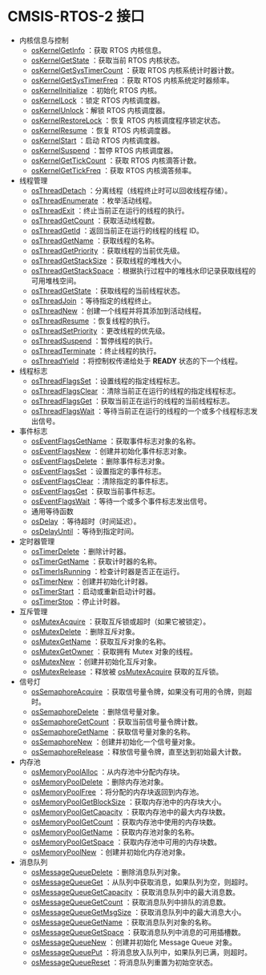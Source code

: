 # CMSIS-RTOS-2 接口

- 内核信息与控制
    - [osKernelGetInfo](https://arm-software.github.io/CMSIS_5/RTOS2/html/group__CMSIS__RTOS__KernelCtrl.html#ga6f7764e7250c5c5364c00c45a5d1d199) ：获取 RTOS 内核信息。
    - [osKernelGetState](https://arm-software.github.io/CMSIS_5/RTOS2/html/group__CMSIS__RTOS__KernelCtrl.html#ga48b69b81012fce051f639be288b243ba) ：获取当前 RTOS 内核状态。
    - [osKernelGetSysTimerCount](https://arm-software.github.io/CMSIS_5/RTOS2/html/group__CMSIS__RTOS__KernelCtrl.html#gae0fcaff6cecfb4013bb556c87afcd7d2) ：获取 RTOS 内核系统计时器计数。
    - [osKernelGetSysTimerFreq](https://arm-software.github.io/CMSIS_5/RTOS2/html/group__CMSIS__RTOS__KernelCtrl.html#ga4d69215a93220f72be3684cad582f16a) ：获取 RTOS 内核系统定时器频率。
    - [osKernelInitialize](https://arm-software.github.io/CMSIS_5/RTOS2/html/group__CMSIS__RTOS__KernelCtrl.html#gae818f6611d25ba3140bede410a52d659) ：初始化 RTOS 内核。
    - [osKernelLock](https://arm-software.github.io/CMSIS_5/RTOS2/html/group__CMSIS__RTOS__KernelCtrl.html#ga948609ee930d9b38336b9e1c2a4dfe12) ：锁定 RTOS 内核调度器。
    - [osKernelUnlock](https://arm-software.github.io/CMSIS_5/RTOS2/html/group__CMSIS__RTOS__KernelCtrl.html#gaf401728b4657456198c33fe75f8d6720)：解锁 RTOS 内核调度器。
    - [osKernelRestoreLock](https://arm-software.github.io/CMSIS_5/RTOS2/html/group__CMSIS__RTOS__KernelCtrl.html#gae7d0a71b9586cbbb49fcbdf6a04f0289) ：恢复 RTOS 内核调度程序锁定状态。
    - [osKernelResume](https://arm-software.github.io/CMSIS_5/RTOS2/html/group__CMSIS__RTOS__KernelCtrl.html#ga8c4b4d7ed34cab73c001665d9176aced) ：恢复 RTOS 内核调度器。
    - [osKernelStart](https://arm-software.github.io/CMSIS_5/RTOS2/html/group__CMSIS__RTOS__KernelCtrl.html#ga9ae2cc00f0d89d7b6a307bba942b5221) ：启动 RTOS 内核调度器。
    - [osKernelSuspend](https://arm-software.github.io/CMSIS_5/RTOS2/html/group__CMSIS__RTOS__KernelCtrl.html#gae26683e1606ec633354a2876c68f0c1f) ：暂停 RTOS 内核调度器。
    - [osKernelGetTickCount](https://arm-software.github.io/CMSIS_5/RTOS2/html/group__CMSIS__RTOS__KernelCtrl.html#ga84bcdbf2fb76b10c8df4e439f0c7e11b) ：获取 RTOS 内核滴答计数。
    - [osKernelGetTickFreq](https://arm-software.github.io/CMSIS_5/RTOS2/html/group__CMSIS__RTOS__KernelCtrl.html#ga7a8d7bd927eaaa58999f91d7d6310cee) ：获取 RTOS 内核滴答频率。
- 线程管理
    - [osThreadDetach](https://arm-software.github.io/CMSIS_5/RTOS2/html/group__CMSIS__RTOS__ThreadMgmt.html#gaaad14cd9547341ea8109dc4e8540f1dc) ：分离线程（线程终止时可以回收线程存储）。
    - [osThreadEnumerate](https://arm-software.github.io/CMSIS_5/RTOS2/html/group__CMSIS__RTOS__ThreadMgmt.html#ga5606604d56e21ece1a654664be877439) ：枚举活动线程。
    - [osThreadExit](https://arm-software.github.io/CMSIS_5/RTOS2/html/group__CMSIS__RTOS__ThreadMgmt.html#gaddaa452dd7610e4096647a566d3556fc) ：终止当前正在运行的线程的执行。
    - [osThreadGetCount](https://arm-software.github.io/CMSIS_5/RTOS2/html/group__CMSIS__RTOS__ThreadMgmt.html#ga495b3f812224e7301f23a691793765db) ：获取活动线程数。
    - [osThreadGetId](https://arm-software.github.io/CMSIS_5/RTOS2/html/group__CMSIS__RTOS__ThreadMgmt.html#ga8df03548e89fbc56402a5cd584a505da) ：返回当前正在运行的线程的线程 ID。
    - [osThreadGetName](https://arm-software.github.io/CMSIS_5/RTOS2/html/group__CMSIS__RTOS__ThreadMgmt.html#gac3230f3a55a297514b013ebf38f27e0a) ：获取线程的名称。
    - [osThreadGetPriority](https://arm-software.github.io/CMSIS_5/RTOS2/html/group__CMSIS__RTOS__ThreadMgmt.html#ga0aeaf349604f456e68e78f9d3b42e44b) ：获取线程的当前优先级。
    - [osThreadGetStackSize](https://arm-software.github.io/CMSIS_5/RTOS2/html/group__CMSIS__RTOS__ThreadMgmt.html#gab9f8bd715d671c6ee27644867bc1bf65) ：获取线程的堆栈大小。
    - [osThreadGetStackSpace](https://arm-software.github.io/CMSIS_5/RTOS2/html/group__CMSIS__RTOS__ThreadMgmt.html#ga9c83bd5dd8de329701775d6ef7012720) ：根据执行过程中的堆栈水印记录获取线程的可用堆栈空间。
    - [osThreadGetState](https://arm-software.github.io/CMSIS_5/RTOS2/html/group__CMSIS__RTOS__ThreadMgmt.html#gacc0a98b42f0a5928e12dc91dc76866b9) ：获取线程的当前线程状态。
    - [osThreadJoin](https://arm-software.github.io/CMSIS_5/RTOS2/html/group__CMSIS__RTOS__ThreadMgmt.html#ga3fca90fb0679afeb968aa8c3d5874487) ：等待指定的线程终止。
    - [osThreadNew](https://arm-software.github.io/CMSIS_5/RTOS2/html/group__CMSIS__RTOS__ThreadMgmt.html#ga48d68b8666d99d28fa646ee1d2182b8f) ：创建一个线程并将其添加到活动线程。
    - [osThreadResume](https://arm-software.github.io/CMSIS_5/RTOS2/html/group__CMSIS__RTOS__ThreadMgmt.html#ga3dbad90eff394b02de76a452c84c5d80) ：恢复线程的执行。
    - [osThreadSetPriority](https://arm-software.github.io/CMSIS_5/RTOS2/html/group__CMSIS__RTOS__ThreadMgmt.html#ga861a420fb2d643115b06622903fb3bfb) ：更改线程的优先级。
    - [osThreadSuspend](https://arm-software.github.io/CMSIS_5/RTOS2/html/group__CMSIS__RTOS__ThreadMgmt.html#gaa9de419d0152bf77e9bbcd1f369fb990) ：暂停线程的执行。
    - [osThreadTerminate](https://arm-software.github.io/CMSIS_5/RTOS2/html/group__CMSIS__RTOS__ThreadMgmt.html#ga2f8ba6dba6e9c065a6e236ffd410d74a) ：终止线程的执行。
    - [osThreadYield](https://arm-software.github.io/CMSIS_5/RTOS2/html/group__CMSIS__RTOS__ThreadMgmt.html#gad01c7ec26535b1de6b018bb9466720e2) ：将控制权传递给处于 **READY** 状态的下一个线程。
- 线程标志
    - [osThreadFlagsSet](https://arm-software.github.io/CMSIS_5/RTOS2/html/group__CMSIS__RTOS__ThreadFlagsMgmt.html#ga6f89ef9caded1d9963c7b12b0f6412c9) ：设置线程的指定线程标志。
    - [osThreadFlagsClear](https://arm-software.github.io/CMSIS_5/RTOS2/html/group__CMSIS__RTOS__ThreadFlagsMgmt.html#ga656abc1c862c5b9a2b13584c42cc0bfa) ：清除当前正在运行的线程的指定线程标志。
    - [osThreadFlagsGet](https://arm-software.github.io/CMSIS_5/RTOS2/html/group__CMSIS__RTOS__ThreadFlagsMgmt.html#ga85c8d2c89466e25abbcb545d9ddd71ba) ：获取当前正在运行的线程的当前线程标志。
    - [osThreadFlagsWait](https://arm-software.github.io/CMSIS_5/RTOS2/html/group__CMSIS__RTOS__ThreadFlagsMgmt.html#gac11542ad6300b600f872fc96e340ec2b) ：等待当前正在运行的线程的一个或多个线程标志发出信号。
- 事件标志
    - [osEventFlagsGetName](https://arm-software.github.io/CMSIS_5/RTOS2/html/group__CMSIS__RTOS__EventFlags.html#ga59f4ddf0ee8c395b1672bb978d1cfc88) ：获取事件标志对象的名称。
    - [osEventFlagsNew](https://arm-software.github.io/CMSIS_5/RTOS2/html/group__CMSIS__RTOS__EventFlags.html#gab14b1caeb12ffa42cce1bfe889cd07df) ：创建并初始化事件标志对象。
    - [osEventFlagsDelete](https://arm-software.github.io/CMSIS_5/RTOS2/html/group__CMSIS__RTOS__EventFlags.html#ga7c4acf2fb0d506ec82905dee53fb5435) ：删除事件标志对象。
    - [osEventFlagsSet](https://arm-software.github.io/CMSIS_5/RTOS2/html/group__CMSIS__RTOS__EventFlags.html#ga33b71d14cecf90b4e72639dd19f23a5e) ：设置指定的事件标志。
    - [osEventFlagsClear](https://arm-software.github.io/CMSIS_5/RTOS2/html/group__CMSIS__RTOS__EventFlags.html#ga93bf258ca0007c6641fbe8e4f2b8a1e5) ：清除指定的事件标志。
    - [osEventFlagsGet](https://arm-software.github.io/CMSIS_5/RTOS2/html/group__CMSIS__RTOS__EventFlags.html#ga8bda3185f46bfd278cea8a6cf357677d) ：获取当前事件标志。
    - [osEventFlagsWait](https://arm-software.github.io/CMSIS_5/RTOS2/html/group__CMSIS__RTOS__EventFlags.html#ga52acb34a8322e58020227344fe662b4e) ：等待一个或多个事件标志发出信号。
    - 通用等待函数
    - [osDelay](https://arm-software.github.io/CMSIS_5/RTOS2/html/group__CMSIS__RTOS__Wait.html#gaf6055a51390ef65b6b6edc28bf47322e) ：等待超时（时间延迟）。
    - [osDelayUntil](https://arm-software.github.io/CMSIS_5/RTOS2/html/group__CMSIS__RTOS__Wait.html#ga3c807924c2d6d43bc2ffb49da3f7f3a1) ：等待到指定时间。
- 定时器管理
    - [osTimerDelete](https://arm-software.github.io/CMSIS_5/RTOS2/html/group__CMSIS__RTOS__TimerMgmt.html#gad0001dd74721ab461789324806db2453) ：删除计时器。
    - [osTimerGetName](https://arm-software.github.io/CMSIS_5/RTOS2/html/group__CMSIS__RTOS__TimerMgmt.html#ga4f82a98eee4d9ea79507e44340d3d319) ：获取计时器的名称。
    - [osTimerIsRunning](https://arm-software.github.io/CMSIS_5/RTOS2/html/group__CMSIS__RTOS__TimerMgmt.html#ga69d3589f54194022c30dd01e45ec6741) ：检查计时器是否正在运行。
    - [osTimerNew](https://arm-software.github.io/CMSIS_5/RTOS2/html/group__CMSIS__RTOS__TimerMgmt.html#gad4e7f785c5f700a509f55a3bf6a62bec) ：创建并初始化计时器。
    - [osTimerStart](https://arm-software.github.io/CMSIS_5/RTOS2/html/group__CMSIS__RTOS__TimerMgmt.html#gab6ee2859ea657641b7adfac599b8121d) ：启动或重新启动计时器。
    - [osTimerStop](https://arm-software.github.io/CMSIS_5/RTOS2/html/group__CMSIS__RTOS__TimerMgmt.html#gabd7a89356da7717293eb0bc5d87b8ac9) ：停止计时器。
- 互斥管理
    - [osMutexAcquire](https://arm-software.github.io/CMSIS_5/RTOS2/html/group__CMSIS__RTOS__MutexMgmt.html#gabc54686ea0fc281823b1763422d2a924) ：获取互斥锁或超时（如果它被锁定）。
    - [osMutexDelete](https://arm-software.github.io/CMSIS_5/RTOS2/html/group__CMSIS__RTOS__MutexMgmt.html#gabee73ad227ba4587d3db12ef9bd582bc) ：删除互斥对象。
    - [osMutexGetName](https://arm-software.github.io/CMSIS_5/RTOS2/html/group__CMSIS__RTOS__MutexMgmt.html#ga00b5e58cd247a412d1afd18732d8b752) ：获取互斥对象的名称。
    - [osMutexGetOwner](https://arm-software.github.io/CMSIS_5/RTOS2/html/group__CMSIS__RTOS__MutexMgmt.html#ga7f9a7666df0978738cd570cb700b83fb) ：获取拥有 Mutex 对象的线程。
    - [osMutexNew](https://arm-software.github.io/CMSIS_5/RTOS2/html/group__CMSIS__RTOS__MutexMgmt.html#gab90920022ab944296821368ef6bb52f8) ：创建并初始化互斥对象。
    - [osMutexRelease](https://arm-software.github.io/CMSIS_5/RTOS2/html/group__CMSIS__RTOS__MutexMgmt.html#gaea629705703580ff58776bf73c8db915) ：释放被 [osMutexAcquire](https://arm-software.github.io/CMSIS_5/RTOS2/html/group__CMSIS__RTOS__MutexMgmt.html#gabc54686ea0fc281823b1763422d2a924) 获取的互斥锁。
- 信号灯
    - [osSemaphoreAcquire](https://arm-software.github.io/CMSIS_5/RTOS2/html/group__CMSIS__RTOS__SemaphoreMgmt.html#ga7e94c8b242a0c81f2cc79ec22895c87b) ：获取信号量令牌，如果没有可用的令牌，则超时。
    - [osSemaphoreDelete](https://arm-software.github.io/CMSIS_5/RTOS2/html/group__CMSIS__RTOS__SemaphoreMgmt.html#ga81258ce9c67fa89f07cc49d2e136cd88) ：删除信号量对象。
    - [osSemaphoreGetCount](https://arm-software.github.io/CMSIS_5/RTOS2/html/group__CMSIS__RTOS__SemaphoreMgmt.html#ga7559d4dff3cda9992fc5ab5de3e74c70) ：获取当前信号量令牌计数。
    - [osSemaphoreGetName](https://arm-software.github.io/CMSIS_5/RTOS2/html/group__CMSIS__RTOS__SemaphoreMgmt.html#ga9586952051f00285f1482dbe6695bbc4) ：获取信号量对象的名称。
    - [osSemaphoreNew](https://arm-software.github.io/CMSIS_5/RTOS2/html/group__CMSIS__RTOS__SemaphoreMgmt.html#ga2a39806ace781a0008a4374ca701b14a) ：创建并初始化一个信号量对象。
    - [osSemaphoreRelease](https://arm-software.github.io/CMSIS_5/RTOS2/html/group__CMSIS__RTOS__SemaphoreMgmt.html#ga0abcee1b5449d7a6928fb9248c690bb6) ：释放信号量令牌，直至达到初始最大计数。
- 内存池
    - [osMemoryPoolAlloc](https://arm-software.github.io/CMSIS_5/RTOS2/html/group__CMSIS__RTOS__PoolMgmt.html#ga8ead54e99ccb8f112356c88f99d38fbe) ：从内存池中分配内存块。
    - [osMemoryPoolDelete](https://arm-software.github.io/CMSIS_5/RTOS2/html/group__CMSIS__RTOS__PoolMgmt.html#ga8c39e7e5cd2b9eda907466808e59d62e) ：删除内存池对象。
    - [osMemoryPoolFree](https://arm-software.github.io/CMSIS_5/RTOS2/html/group__CMSIS__RTOS__PoolMgmt.html#gabb4f4560daa6d1f8c8789082ee186d16) ：将分配的内存块返回到内存池。
    - [osMemoryPoolGetBlockSize](https://arm-software.github.io/CMSIS_5/RTOS2/html/group__CMSIS__RTOS__PoolMgmt.html#gab2bf059b7fa7679c3cccdaeec60b6c0e) ：获取内存池中的内存块大小。
    - [osMemoryPoolGetCapacity](https://arm-software.github.io/CMSIS_5/RTOS2/html/group__CMSIS__RTOS__PoolMgmt.html#gad696e94bfbe28f0b6613f9303fdf6a37) ：获取内存池中的最大内存块数。
    - [osMemoryPoolGetCount](https://arm-software.github.io/CMSIS_5/RTOS2/html/group__CMSIS__RTOS__PoolMgmt.html#ga958a9449bff8c95ce213de98eef5739d) ：获取内存池中使用的内存块数。
    - [osMemoryPoolGetName](https://arm-software.github.io/CMSIS_5/RTOS2/html/group__CMSIS__RTOS__PoolMgmt.html#gab414a1e138205a55820acfa277c8f386) ：获取内存池对象的名称。
    - [osMemoryPoolGetSpace](https://arm-software.github.io/CMSIS_5/RTOS2/html/group__CMSIS__RTOS__PoolMgmt.html#ga0394cffa9479a7994e3b03c79c1cb909) ：获取内存池中可用的内存块数。
    - [osMemoryPoolNew](https://arm-software.github.io/CMSIS_5/RTOS2/html/group__CMSIS__RTOS__PoolMgmt.html#ga497ced5d72dc5cd405c4c418516220dc) ：创建并初始化内存池对象。
- 消息队列
    - [osMessageQueueDelete](https://arm-software.github.io/CMSIS_5/RTOS2/html/group__CMSIS__RTOS__Message.html#gaba987f665444e0d83fa6a3a68bc72abe) ：删除消息队列对象。
    - [osMessageQueueGet](https://arm-software.github.io/CMSIS_5/RTOS2/html/group__CMSIS__RTOS__Message.html#gad90d4959466a7a65105061da8256ab9e) ：从队列中获取消息，如果队列为空，则超时。
    - [osMessageQueueGetCapacity](https://arm-software.github.io/CMSIS_5/RTOS2/html/group__CMSIS__RTOS__Message.html#gac24f87d4f395e9e9c900c320e45ade8a) ：获取消息队列中的最大消息数。
    - [osMessageQueueGetCount](https://arm-software.github.io/CMSIS_5/RTOS2/html/group__CMSIS__RTOS__Message.html#ga6a32ac394fcff568b251c160cc3014b2) ：获取消息队列中排队的消息数。
    - [osMessageQueueGetMsgSize](https://arm-software.github.io/CMSIS_5/RTOS2/html/group__CMSIS__RTOS__Message.html#ga96d3d84069b20359de48109e28a1a89e) ：获取消息队列中的最大消息大小。
    - [osMessageQueueGetName](https://arm-software.github.io/CMSIS_5/RTOS2/html/group__CMSIS__RTOS__Message.html#gae7cf7bf2b97a5ae481fb60fcce99247a) ：获取消息队列对象的名称。
    - [osMessageQueueGetSpace](https://arm-software.github.io/CMSIS_5/RTOS2/html/group__CMSIS__RTOS__Message.html#gaddf0904427436dd3880d46263c2dc9fa) ：获取消息队列中消息的可用插槽数。
    - [osMessageQueueNew](https://arm-software.github.io/CMSIS_5/RTOS2/html/group__CMSIS__RTOS__Message.html#ga24e895a00f9d484db33aaf784c57bfed) ：创建并初始化 Message Queue 对象。
    - [osMessageQueuePut](https://arm-software.github.io/CMSIS_5/RTOS2/html/group__CMSIS__RTOS__Message.html#gaa515fc8b956f721a8f72b2c505813bfc) ：将消息放入队列中，如果队列已满，则超时。
    - [osMessageQueueReset](https://arm-software.github.io/CMSIS_5/RTOS2/html/group__CMSIS__RTOS__Message.html#gac6dce7f9ad132d266292c2e979d861b4) ：将消息队列重置为初始空状态。
